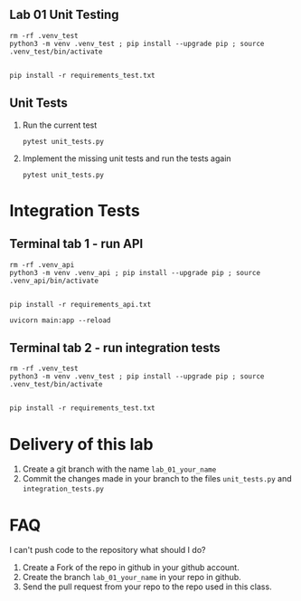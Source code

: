 
## Lab 01 Unit Testing

```shell
rm -rf .venv_test
python3 -m venv .venv_test ; pip install --upgrade pip ; source .venv_test/bin/activate


pip install -r requirements_test.txt
```

## Unit Tests
1. Run the current test

    ```shell
    pytest unit_tests.py
    ```


1. Implement the missing unit tests and run the tests again

    ```shell
    pytest unit_tests.py
    ```



# Integration Tests


## Terminal tab 1 - run API
```shell
rm -rf .venv_api
python3 -m venv .venv_api ; pip install --upgrade pip ; source .venv_api/bin/activate


pip install -r requirements_api.txt

uvicorn main:app --reload
```

## Terminal tab 2 - run integration tests

```shell
rm -rf .venv_test
python3 -m venv .venv_test ; pip install --upgrade pip ; source .venv_test/bin/activate


pip install -r requirements_test.txt
```



# Delivery of this lab
1. Create a git branch with the name `lab_01_your_name`
1. Commit the changes made in your branch to the files `unit_tests.py` and `integration_tests.py`



# FAQ

I can't push code to the repository what should I do?

1. Create a Fork of the repo in github in your github account.
1. Create the branch `lab_01_your_name` in your repo in github.
1. Send the pull request from your repo to the repo used in this class.